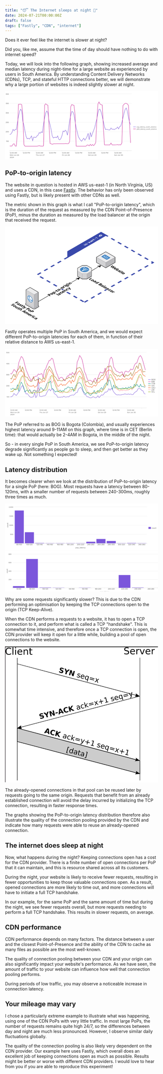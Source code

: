 ```yaml
---
title: "😴 The Internet sleeps at night 🌙"
date: 2024-07-21T00:00:00Z
draft: false
tags: ["Fastly", "CDN", "internet"]
---
```

Does it ever feel like the internet is slower at night?

Did you, like me, assume that the time of day should have nothing to do
with internet speed?

Today, we will look into the following graph, showing increased average
and median latency during night-time for a large website as experienced by
users in South America. By understanding Content Delivery Networks (CDNs),
TCP, and stateful HTTP connections better, we will demonstrate why a large
portion of websites is indeed slightly slower at night.

![PoP to origin latency, South America](/assets/latency_south_america_light.png "Average and Median Latency from South America (ms)")


## PoP-to-origin latency

The website in question is hosted in AWS us-east-1 (in North
Virginia, US) and uses a CDN, in this case [Fastly](https://www.fastly.com).
The behavior has only been observed using Fastly, but is likely present with
other CDNs as well.

The metric shown in this graph is what I call "PoP-to-origin latency", which is
the duration of the request as measured by the CDN Point-of-Presence (PoP),
minus the duration as measured by the load balancer at the origin that received
the request.

![PoP to origin latency](/assets/pop-to-origin-latency.png "PoP to origin latency")

Fastly operates multiple PoP in South America, and we would expect different
PoP-to-origin latencies for each of them, in function of their relative distance
to AWS us-east-1.

![Average PoP-to-origin latency by PoP](/assets/pop-to-origin-latency-by-pop.png "Average PoP-to-origin latency by PoP in South America (ms)")


The PoP referred to as BOG is Bogota (Colombia), and usually experiences
highest latency around 9-11AM on this graph, where time is in CET (Berlin
time): that would actually be 2-4AM in Bogota, in the middle of the night.

So - in every single PoP in South America, we see PoP-to-origin latency degrade
significantly as people go to sleep, and then get better as they wake up. Not
something I expected!

## Latency distribution

It becomes clearer when we look at the distribution of PoP-to-origin latency
for a single PoP (here: BOG). Most requests have a latency between 80-120ms,
with a smaller number of requests between 240-300ms, roughly three times as
much.

![Number of connections, by PoP-to-origin latency for BOG (day, ms)](/assets/pop-to-origin-latency-distribution.png "Number of connections, by PoP-to-origin latency for BOG (during the day, ms)")
![Number of connections, by PoP-to-origin latency for BOG (night, ms)](/assets/pop-to-origin-latency-distribution-night.png "Number of connections, by PoP-to-origin latency for BOG (during the night, ms)")

Why are some requests significantly slower? This is due to the CDN performing an
optimisation by keeping the TCP connections open to the origin (TCP Keep-Alive).

When the CDN performs a requests to a website, it has to open a TCP connection
to it, and perform what is called a TCP "handshake". This is somewhat time
intensive, and therefore once a TCP connection is open, the CDN provider will keep
it open for a little while, building a pool of open connections to the website.

![TCP connection (Wikipedia, CC-BY-SA-3.0-migrated)](/assets/tcp-handshake.png "TCP connection (Wikipedia, CC-BY-SA-3.0-migrated)")

The already-opened connections in that pool can be reused later by requests
going to the same origin. Requests that benefit from an already established
connection will avoid the delay incurred by initializing the TCP connection,
resulting in faster response times.

The graphs showing the PoP-to-origin latency distribution therefore also
illustrate the quality of the connection pooling provided by the CDN and
indicate how many requests were able to reuse an already-opened connection.


## The internet does sleep at night

Now, what happens during the night? Keeping connections open has a cost for the
CDN provider. There is a finite number of open connections per PoP that it can
maintain, and this is resource shared across all its customers.

During the night, your website is likely to receive fewer requests, resulting
in fewer opportunities to keep those valuable connections open. As a result,
opened connections are more likely to time out, and more connections will have
to initiate a full TCP handshake.

In our example, for the same PoP and the same amount of time but during the
night, we see fewer requests overall, but more requests needing to perform a
full TCP handshake. This results in slower requests, on average.

## CDN performance

CDN performance depends on many factors. The distance between a user and the
closest Point-of-Presence and the ability of the CDN to cache as many files
as possible are the most well-known.

The quality of connection pooling between your CDN and your origin can also
significantly impact your website's performance. As we have seen, the amount
of traffic to your website can influence how well that connection pooling
performs.

During periods of low traffic, you may observe a noticeable increase in
connection latency.

## Your mileage may vary

I chose a particularly extreme example to illustrate what was happening, using
one of the CDN PoPs with very little traffic. In most large PoPs, the number
of requests remains quite high 24/7, so the differences between day and night
are much less pronounced. However, I observe similar daily fluctuations
globally.

The quality of the connection pooling is also likely very dependent on the
CDN provider. Our example here uses Fastly, which overall does an excellent
job of keeping connections open as much as possible. Results might be better
or worse with different CDN providers. I would love to hear from you if you
are able to reproduce this experiment!
